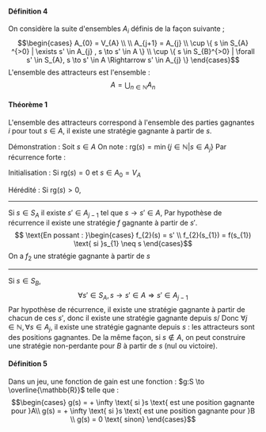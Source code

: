 #### Définition 4
On considère la suite d'ensembles $A_{i}$ définis de la façon suivante ; 
$$\begin{cases}
A_{0} = V_{A} \\
 \\
A_{j+1} = A_{j} \\
\cup \{ s \in S_{A} ^{>0} | \exists s' \in A_{j} , s \to s' \in A \} \\
\cup \{  s \in S_{B}^{>0} | \forall s' \in S_{A}, s \to s' \in A \Rightarrow s' \in A_{j}  \}
\end{cases}$$
L'ensemble des attracteurs est l'ensemble : 
$$A = \bigcup_{n \in \mathbb{N}} A_{n}$$




#### Théorème 1
L'ensemble des attracteurs correspond à l'ensemble des parties gagnantes $i$ pour tout $s \in A$, il existe une stratégie gagnante à partir de $s$. 

Démonstration : 
Soit $s \in A$
On note : $\mathrm{rg}(s) = \min\{ j \in \mathbb{N} | s \in A_{j} \}$
Par récurrence forte : 

Initialisation : 
Si $\mathrm{rg}(s) =0$ et $s \in A_{0} = V_{A}$

Hérédité : 
Si $\mathrm{rg}(s) >0$, 
___
Si $s \in S_{A}$ il existe $s' \in A_{j-1}$ tel que $s \to s' \in A$, 
Par hypothèse de récurrence il existe une stratégie $f$ gagnante à partir de $s'$.
$$ \text{En possant : }\begin{cases}
f_{2}(s) = s' \\
f_{2}(s_{1}) = f(s_{1}) \text{ si }s_{1} \neq s
\end{cases}$$
On a $f_{2}$ une stratégie gagnante à partir de $s$ 
___
Si $s \in S_{B}$,
$$\forall s' \in S_{A}, s \to s' \in A \Rightarrow s' \in A_{j-1}$$
Par hypothèse de récurrence, il existe une stratégie gagnante à partir de chacun de ces $s'$, donc il existe une stratégie gagnante depuis $s$/
Donc $\forall j \in \mathbb{N}, \forall s \in A_{j},$ il existe une stratégie gagnante depuis $s$ : les attracteurs sont des positions gagnantes. 
De la même façon, si $s \not\in A$, on peut construire une stratégie non-perdante pour $B$ à partir de $s$ (nul ou victoire). 

#### Définition 5
Dans un jeu, une fonction de gain est une fonction : $g:S \to \overline{\mathbb{R}}$ telle que : 
$$\begin{cases}
g(s) = + \infty \text{ si }s \text{ est une position gagnante pour }A\\
g(s) = + \infty \text{ si }s \text{ est une position gagnante pour }B \\
g(s) = 0 \text{ sinon}
\end{cases}$$

